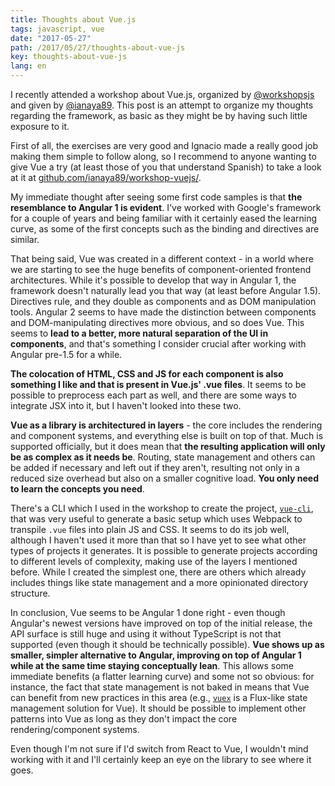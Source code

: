 ```yaml
---
title: Thoughts about Vue.js
tags: javascript, vue
date: "2017-05-27"
path: /2017/05/27/thoughts-about-vue-js
key: thoughts-about-vue-js
lang: en
---
```


I recently attended a workshop about Vue.js, organized by [@workshopsjs](https://twitter.com/workshopsjs) and given by [@ianaya89](https://twitter.com/ianaya89). This post is an attempt to organize my thoughts regarding the framework, as basic as they might be by having such little exposure to it.

First of all, the exercises are very good and Ignacio made a really good job making them simple to follow along, so I recommend to anyone wanting to give Vue a try (at least those of you that understand Spanish) to take a look at it at [github.com/ianaya89/workshop-vuejs/](https://github.com/ianaya89/workshop-vuejs/).

My immediate thought after seeing some first code samples is that **the resemblance to Angular 1 is evident**. I've worked with Google's framework for a couple of years and being familiar with it certainly eased the learning curve, as some of the first concepts such as the binding and directives are similar.

That being said, Vue was created in a different context - in a world where we are starting to see the huge benefits of component-oriented frontend architectures. While it's possible to develop that way in Angular 1, the framework doesn't naturally lead you that way (at least before Angular 1.5). Directives rule, and they double as components and as DOM manipulation tools. Angular 2 seems to have made the distinction between components and DOM-manipulating directives more obvious, and so does Vue. This seems to **lead to a better, more natural separation of the UI in components**, and that's something I consider crucial after working with Angular pre-1.5 for a while.

**The colocation of HTML, CSS and JS for each component is also something I like and that is present in Vue.js' .vue files**. It seems to be possible to preprocess each part as well, and there are some ways to integrate JSX into it, but I haven't looked into these two.

**Vue as a library is architectured in layers** - the core includes the rendering and component systems, and everything else is built on top of that. Much is supported officially, but it does mean that **the resulting application will only be as complex as it needs be**. Routing, state management and others can be added if necessary and left out if they aren't, resulting not only in a reduced size overhead but also on a smaller cognitive load. **You only need to learn the concepts you need**.

There's a CLI which I used in the workshop to create the project, [`vue-cli`](https://github.com/vuejs/vue-cli), that was very useful to generate a basic setup which uses Webpack to transpile `.vue` files into plain JS and CSS. It seems to do its job well, although I haven't used it more than that so I have yet to see what other types of projects it generates. It is possible to generate projects according to different levels of complexity, making use of the layers I mentioned before. While I created the simplest one, there are others which already includes things like state management and a more opinionated directory structure.

In conclusion, Vue seems to be Angular 1 done right - even though Angular's newest versions have improved on top of the initial release, the API surface is still huge and using it without TypeScript is not that supported (even though it should be technically possible). **Vue shows up as smaller, simpler alternative to Angular, improving on top of Angular 1 while at the same time staying conceptually lean**. This allows some immediate benefits (a flatter learning curve) and some not so obvious: for instance, the fact that state management is not baked in means that Vue can benefit from new practices in this area (e.g., [`vuex`](https://github.com/vuejs/vuex) is a Flux-like state management solution for Vue). It should be possible to implement other patterns into Vue as long as they don't impact the core rendering/component systems.

Even though I'm not sure if I'd switch from React to Vue, I wouldn't mind working with it and I'll certainly keep an eye on the library to see where it goes.
